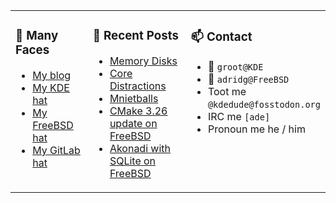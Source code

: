 
<table><tr>
  
<td valign="top" width="30%">
  
### 🙋 Many Faces

- [My blog](https://euroquis.nl/bobulate/)
- [My KDE hat](https://invent.kde.org/adridg)
- [My FreeBSD hat](https://wiki.freebsd.org/AdriaanDeGroot)
- [My GitLab hat](https://gitlab.com/adriaandegroot)
</td>

<td valign="top" width="40%">
  
### 💬 Recent Posts

<!-- BLOG-POST-LIST:START -->
- [Memory Disks](https://euroquis.nl//freebsd/2023/05/30/memory.html)
- [Core Distractions](https://euroquis.nl//kde/2023/05/26/riscv.html)
- [Mnietballs](https://euroquis.nl//blabla/2023/04/28/mnietballs.html)
- [CMake 3.26 update on FreeBSD](https://euroquis.nl//freebsd/2023/04/25/cmake.html)
- [Akonadi with SQLite on FreeBSD](https://euroquis.nl//freebsd/2023/04/24/akonadi.html)
<!-- BLOG-POST-LIST:END -->
</td>

<td valign="top" width="30%">
  
### 📫 Contact

- 📧 `groot@KDE`
- 📧 `adridg@FreeBSD`
- Toot me `@kdedude@fosstodon.org`
- IRC me `[ade]`
- Pronoun me he / him
</td>

</tr></table>
